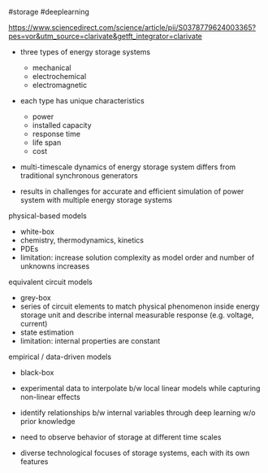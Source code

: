 #storage #deeplearning

https://www.sciencedirect.com/science/article/pii/S0378779624003365?pes=vor&utm_source=clarivate&getft_integrator=clarivate

- three types of energy storage systems
    - mechanical
    - electrochemical
    - electromagnetic
- each type has unique characteristics
    - power
    - installed capacity
    - response time
    - life span
    - cost

- multi-timescale dynamics of energy storage system differs from traditional synchronous generators
- results in challenges for accurate and efficient simulation of power system with multiple energy storage systems

physical-based models
- white-box
- chemistry, thermodynamics, kinetics
- PDEs
- limitation: increase solution complexity as model order and number of unknowns increases

equivalent circuit models
- grey-box
- series of circuit elements to match physical phenomenon inside energy storage unit and describe internal measurable response (e.g. voltage, current)
- state estimation
- limitation: internal properties are constant

empirical / data-driven models
- black-box
- experimental data to interpolate b/w local linear models while capturing non-linear effects
- identify relationships b/w internal variables through deep learning w/o prior knowledge

- need to observe behavior of storage at different time scales
- diverse technological focuses of storage systems, each with its own features